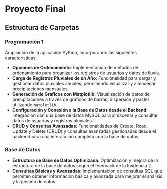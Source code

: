 # Proyecto Final

## Estructura de Carpetas

### Programación 1
Ampliación de la aplicación Python, incorporando las siguientes características:

- **Opciones de Ordenamiento**: Implementación de métodos de ordenamiento para organizar los registros de usuarios y datos de lluvia.
- **Carga de Registros Pluviales de un Año**: Funcionalidad para cargar y gestionar datos pluviales anuales, permitiendo visualizar y almacenar precipitaciones mensuales.
- **Generación de Gráficos con Matplotlib**: Visualización de datos de precipitaciones a través de gráficos de barras, dispersión y pastel utilizando `matplotlib`.
- **Configuración y Conexión a la Base de Datos desde el Backend**: Integración con una base de datos MySQL para almacenar y consultar datos de usuarios y registros pluviales.
- **CRUD y Consultas Avanzadas**: Funcionalidades de Create, Read, Update y Delete (CRUD) y consultas avanzadas gestionadas desde el backend para una interacción completa con la base de datos.

### Base de Datos
- **Estructura de Base de Datos Optimizada**: Optimización y mejora de la estructura de la base de datos según el feedback de la Evidencia 2.
- **Consultas Básicas y Avanzadas**: Implementación de consultas SQL que permiten obtener información básica y avanzada para mejorar el análisis y la gestión de datos.





